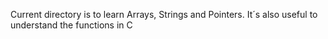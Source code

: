 Current directory is to learn Arrays, Strings and Pointers. It´s also useful to understand the functions in C